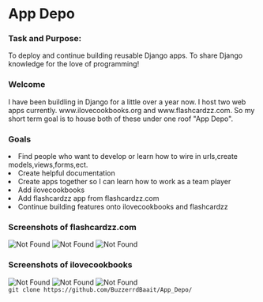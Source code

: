 <h1>App Depo</h1>

<h3>Task and Purpose:</h3><p1>To deploy and continue building reusable Django apps. To share Django knowledge for the love of programming!</p1>

<h3>Welcome</h3><p1>I have been buildling in Django for a little over a year now. I host two web apps currently. www.ilovecookbooks.org and www.flashcardzz.com. So my short term goal is to house both of these under one roof "App Depo".</p1>

<h3>Goals</h3>
<li>Find people who want to develop or learn how to wire in urls,create models,views,forms,ect.</li>
<li>Create helpful documentation</li>
<li>Create apps together so I can learn how to work as a team player</li>
<li>Add ilovecookbooks</li>
<li>Add flashcardzz app from flashcardzz.com</li>
<li>Continue building features onto ilovecookbooks and flashcardzz</li>

<h3>Screenshots of flashcardzz.com</h3>
<img src="https://github.com/BuzzerrdBaait/App_Depo/assets/108156235/2b385c91-a100-49a5-8f79-7018eda095c9" alt="Not Found">
<img src="https://github.com/BuzzerrdBaait/App_Depo/assets/108156235/217f6619-64fc-414c-ae9a-bc7cb085f697" alt="Not Found">
<img src="https://github.com/BuzzerrdBaait/App_Depo/assets/108156235/d0d1ecf0-e3ee-4815-9e11-1f0773d3482b" alt="Not Found">
<h3>Screenshots of ilovecookbooks</h3>
<img src="https://github.com/BuzzerrdBaait/App_Depo/assets/108156235/18b3a022-6c34-456f-8943-e8c13e66ca55" alt="Not Found">
<img src="https://github.com/BuzzerrdBaait/App_Depo/assets/108156235/c6473dcc-4f8a-46c7-bc79-35d7c5bda271" alt="Not Found">
<img src="https://github.com/BuzzerrdBaait/App_Depo/assets/108156235/4d807850-1383-40a7-b11b-9de3e75932bc" alt="Not Found">

<code>
git clone https://github.com/BuzzerrdBaait/App_Depo/
</code>










